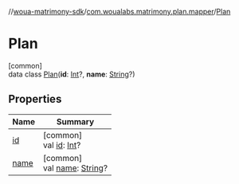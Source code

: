 //[woua-matrimony-sdk](../../../index.md)/[com.woualabs.matrimony.plan.mapper](../index.md)/[Plan](index.md)

# Plan

[common]\
data class [Plan](index.md)(**id**: [Int](https://kotlinlang.org/api/latest/jvm/stdlib/kotlin/-int/index.html)?, **name**: [String](https://kotlinlang.org/api/latest/jvm/stdlib/kotlin/-string/index.html)?)

## Properties

| Name | Summary |
|---|---|
| [id](id.md) | [common]<br>val [id](id.md): [Int](https://kotlinlang.org/api/latest/jvm/stdlib/kotlin/-int/index.html)? |
| [name](name.md) | [common]<br>val [name](name.md): [String](https://kotlinlang.org/api/latest/jvm/stdlib/kotlin/-string/index.html)? |
